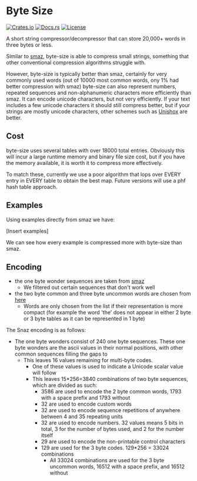 # Byte Size

[![Crates.io](https://img.shields.io/crates/v/byte-size.svg)](https://crates.io/crates/byte-size)
[![Docs.rs](https://docs.rs/byte-size/badge.svg)](https://docs.rs/byte-size)
[![License](https://img.shields.io/crates/l/byte-size.svg)](https://opensource.org/licenses/MIT)

A short string compressor/decompressor that can store 20,000+ words in three bytes or less.

Similar to [smaz](https://github.com/antirez/smaz), byte-size is able to compress small strings, something that other conventional compression algorithms struggle with.

However, byte-size is typically better than smaz, certainly for very commonly used words (out of 10000 most common words, ony 1% had better compression with smaz)
byte-size can also represent numbers, repeated sequences and non-alphanumeric characters more efficiently than smaz. It can encode unicode characters, but not very efficiently. If your text includes a few unicode characters it should still compress better, but if your strings are mostly unicode characters, other schemes such as [Unishox](https://github.com/siara-cc/Unishox2) are better.

## Cost

byte-size uses several tables with over 18000 total entries. Obviously this will incur a large runtime memory and binary file size cost, but if you have the memory available, it is worth it to compress more effectively.

To match these, currently we use a poor algorithm that lops over EVERY entry in EVERY table to obtain the best map. Future versions will use a phf hash table approach.

## Examples

Using examples directly from smaz we have:

[Insert examples]

We can see how every example is compressed more with byte-size than smaz.

## Encoding

- the one byte wonder sequences are taken from [smaz](https://github.com/antirez/smaz/blob/master/smaz.c)
  - We filtered out certain sequences that don't work well
- the two byte common and three byte uncommon words are chosen from [here](https://norvig.com/ngrams/)
  - Words are only chosen from the list if their representation is more compact (for example the word 'the' does not appear in either 2 byte or 3 byte tables as it can be represented in 1 byte)

The Snaz encoding is as follows:

- The one byte wonders consist of 240 one byte sequences. These one byte wonders are the ascii values in their normal positions, with other common sequences filling the gaps to 
  - This leaves 16 values remaining for multi-byte codes.
    - One of these values is used to indicate a Unicode scalar value will follow
    - This leaves 15*256=3840 combinations of two byte sequences, which are divided as such:
      - 3586 are used to encode the 2 byte common words, 1793 with a space prefix and 1793 without
      - 32 are used to encode custom words
      - 32 are used to encode sequence repetitions of anywhere between 4 and 35 repeating units
      - 32 are used to encode numbers. 32 values means 5 bits in total, 3 for the number of bytes used, and 2 for the number itself
      - 29 are used to encode the non-printable control characters
      - 129 are used for the 3 byte codes. 129*256 = 33024 combinations
        - All 33024 combinations are used for the 3 byte uncommon words, 16512 with a space prefix, and 16512 without
